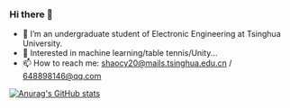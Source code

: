 ### Hi there 👋


- 🔭 I’m an undergraduate student of Electronic Engineering at Tsinghua University.
- 💬 Interested in machine learning/table tennis/Unity...
- 📫 How to reach me: shaocy20@mails.tsinghua.edu.cn / 648898146@qq.com

[![Anurag's GitHub stats](https://github-readme-stats.vercel.app/api?PLUTO-SCY=anuraghazra)](https://github.com/anuraghazra/github-readme-stats)
